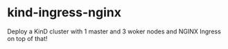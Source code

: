 # kind-ingress-nginx
Deploy a KinD cluster with 1 master and 3 woker nodes and NGINX Ingress on top of that!
